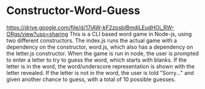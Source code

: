 # Constructor-Word-Guess
 https://drive.google.com/file/d/17iAW-kF2zpsblBmdjLEudHOi_RW-ORgs/view?usp=sharing
This is a CLI based word game in Node-js, using two different constructors. The index.js runs the actual game with a dependency on
the constructor, word.js, which also has a dependency on the letter.js constructor. 
When the game is run in node, the user is prompted to enter a letter to try to guess the word, which starts with blanks.
If the letter is in the word, the word/underscore representation is shown with the letter revealed. 
If the letter is not in the word, the user is told "Sorry..." and given another chance to guess, 
with a total of 10 possible guesses.
